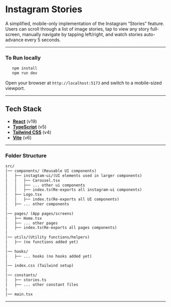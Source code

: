 # Instagram Stories

A simplified, mobile-only implementation of the Instagram “Stories” feature. Users can scroll through a list of image stories, tap to view any story full-screen, manually navigate by tapping left/right, and watch stories auto-advance every 5 seconds.

---

### To Run locally

```bash
   npm install
   npm run dev
```

Open your browser at `http://localhost:5173` and switch to a mobile-sized viewport.

---

## Tech Stack

- **[React](https://react.dev/)** (v19)
- **[TypeScript](https://www.typescriptlang.org/)** (v5)
- **[Tailwind CSS](https://tailwindcss.com/)** (v4)
- **[Vite](https://vitejs.dev/)** (v6)

---

### Folder Structure

```graphql
src/
│── components/ (Reusable UI components)
│   ├── instagtam-ui/(UI elements used in larger components)
│   │   ├── Carousel.tsx
│   │   ├── ... other ui components
│   │   ├── index.ts(Re-exports all instagram-ui components)
│   ├── Logo.tsx
│   │   ├── index.ts(Re-exports all UI components)
│   ├── ... other components
│
│── pages/ (App pages/screens)
│   ├── Home.tsx
│   ├── ... other pages
│   ├── index.ts(Re-exports all pages components)
│
│── utils/(Utility functions/helpers)
│   ├── (no functions added yet)
│
│── hooks/
│   ├── ... hooks (no hooks added yet)
│
│── index.css (Tailwind setup)
│
│── constants/
│   ├── stories.ts
│   ├── ... other constant files
|
│── main.tsx
```

---
